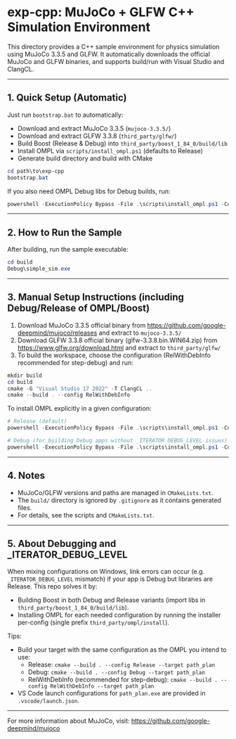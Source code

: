 

# exp-cpp: MuJoCo + GLFW C++ Simulation Environment

This directory provides a C++ sample environment for physics simulation using MuJoCo 3.3.5 and GLFW. It automatically downloads the official MuJoCo and GLFW binaries, and supports build/run with Visual Studio and ClangCL.

---

## 1. Quick Setup (Automatic)

Just run `bootstrap.bat` to automatically:
- Download and extract MuJoCo 3.3.5 (`mujoco-3.3.5/`)
- Download and extract GLFW 3.3.8 (`third_party/glfw/`)
- Build Boost (Release & Debug) into `third_party/boost_1_84_0/build/lib`
- Install OMPL via `scripts/install_ompl.ps1` (defaults to Release)
- Generate build directory and build with CMake

```powershell
cd path\to\exp-cpp
bootstrap.bat
```

If you also need OMPL Debug libs for Debug builds, run:

```powershell
powershell -ExecutionPolicy Bypass -File .\scripts\install_ompl.ps1 -Config Debug
```

---

## 2. How to Run the Sample

After building, run the sample executable:

```powershell
cd build
Debug\simple_sim.exe
```

---

## 3. Manual Setup Instructions (including Debug/Release of OMPL/Boost)

1. Download MuJoCo 3.3.5 official binary from https://github.com/google-deepmind/mujoco/releases and extract to `mujoco-3.3.5/`
2. Download GLFW 3.3.8 official binary (glfw-3.3.8.bin.WIN64.zip) from https://www.glfw.org/download.html and extract to `third_party/glfw/`
3. To build the workspace, choose the configuration (RelWithDebInfo recommended for step-debug) and run:

```powershell
mkdir build
cd build
cmake -G "Visual Studio 17 2022" -T ClangCL ..
cmake --build . --config RelWithDebInfo
```

To install OMPL explicitly in a given configuration:

```powershell
# Release (default)
powershell -ExecutionPolicy Bypass -File .\scripts\install_ompl.ps1 -Config Release

# Debug (for building Debug apps without _ITERATOR_DEBUG_LEVEL issues)
powershell -ExecutionPolicy Bypass -File .\scripts\install_ompl.ps1 -Config Debug
```

---

## 4. Notes

- MuJoCo/GLFW versions and paths are managed in `CMakeLists.txt`.
- The `build/` directory is ignored by `.gitignore` as it contains generated files.
- For details, see the scripts and `CMakeLists.txt`.

---

## 5. About Debugging and _ITERATOR_DEBUG_LEVEL

When mixing configurations on Windows, link errors can occur (e.g. `_ITERATOR_DEBUG_LEVEL` mismatch) if your app is Debug but libraries are Release. This repo solves it by:

- Building Boost in both Debug and Release variants (import libs in `third_party/boost_1_84_0/build/lib`).
- Installing OMPL for each needed configuration by running the installer per-config (single prefix `third_party/ompl/install`).

Tips:
- Build your target with the same configuration as the OMPL you intend to use:
	- Release: `cmake --build . --config Release --target path_plan`
	- Debug: `cmake --build . --config Debug --target path_plan`
	- RelWithDebInfo (recommended for step-debug): `cmake --build . --config RelWithDebInfo --target path_plan`
- VS Code launch configurations for `path_plan.exe` are provided in `.vscode/launch.json`.

---

For more information about MuJoCo, visit: https://github.com/google-deepmind/mujoco
